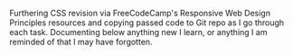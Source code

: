 Furthering CSS revision via FreeCodeCamp's Responsive Web Design Principles resources and copying passed code to Git repo as I go through each task. Documenting below anything new I learn, or anything I am reminded of that I may have forgotten.